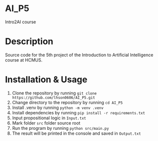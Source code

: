 # AI_P5
Intro2AI course

# Description
Source code for the 5th project of the Introduction to Artificial Intelligence course at HCMUS.

# Installation & Usage
1. Clone the repository by running `git clone https://github.com/lhson0606/AI_P5.git`
2. Change directory to the repository by running `cd AI_P5`
3. Install .venv by running `python -m venv .venv`
4. Install dependencies by running `pip install -r requirements.txt`
5. Input propositional logic in `Input.txt`
6. Mark folder `src` folder source root
7. Run the program by running `python src/main.py`
8. The result will be printed in the console and saved in `Output.txt`